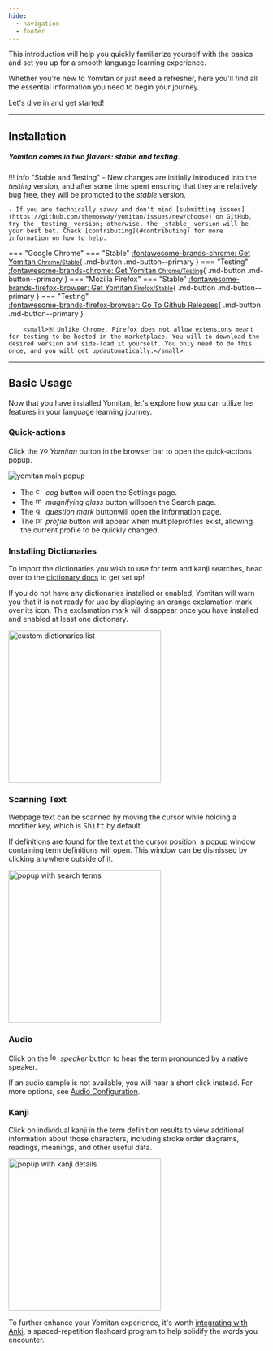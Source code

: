 ```yaml
---
hide:
  - navigation
  - footer
---
```



This introduction will help you quickly familiarize yourself with the basics and set you up for a smooth language learning experience. 

Whether you're new to Yomitan or just need a refresher, here you'll find all the essential information you need to begin your journey.

Let's dive in and get started!

---

## Installation

<h5>Yomitan comes in two flavors: <em>stable</em> and <em>testing</em>.</h5>

!!! info "Stable and Testing"
    - New changes are initially introduced into the _testing_ version, and after some time spent ensuring that they are relatively bug free, they will be promoted to the _stable_ version.

    - If you are technically savvy and don't mind [submitting issues](https://github.com/themoeway/yomitan/issues/new/choose) on GitHub, try the _testing_ version; otherwise, the _stable_ version will be your best bet. Check [contributing](#contributing) for more information on how to help.

=== "Google Chrome"
    === "Stable"
        [:fontawesome-brands-chrome: Get Yomitan <small>Chrome/Stable</small>](https://chrome.google.com/webstore/detail/yomitan/likgccmbimhjbgkjambclfkhldnlhbnn){ .md-button .md-button--primary }
    === "Testing"
        [:fontawesome-brands-chrome: Get Yomitan <small>Chrome/Testing</small>](https://chrome.google.com/webstore/detail/yomitan-development-build/glnaenfapkkecknnmginabpmgkenenml){ .md-button .md-button--primary }
=== "Mozilla Firefox"
    === "Stable"
        [:fontawesome-brands-firefox-browser: Get Yomitan <small>Firefox/Stable</small>](https://addons.mozilla.org/en-US/firefox/addon/yomitan/){ .md-button .md-button--primary }
    === "Testing"        
        [:fontawesome-brands-firefox-browser: Go To Github Releases](https://github.com/themoeway/yomitan/releases){ .md-button .md-button--primary }
        
        <small>※ Unlike Chrome, Firefox does not allow extensions meant for testing to be hosted in the marketplace. You will to download the desired version and side-load it yourself. You only need to do this once, and you will get updautomatically.</small>

---

## Basic Usage

Now that you have installed Yomitan, let's explore how you can utilize her features in your language learning journey.

### Quick-actions

Click the <img src="../assets/icon/yomitan-icon.svg" width="16" height="16" alt="yomitan icon"> _Yomitan_ button in the browser bar to open the quick-actions popup.

<img src="../assets/resources/browser-action-popup1.png" alt="yomitan main popup">

- The <img src="../assets/icon/cog.svg" width="16" height="16" alt="cog"> _cog_ button will open the Settings page.
- The <img src="../assets/icon/magnifying-glass.svg" width="16" height="16" alt="magnifying glass"> _magnifying glass_ button willopen the Search page.
- The <img src="../assets/icon/question-mark-circle.svg" width="16" height="16" alt="question mark symbol"> _question mark_ buttonwill open the Information page.
- The <img src="../assets/icon/profile.svg" width="16" height="16" alt="profile icon"> _profile_ button will appear when multipleprofiles exist, allowing the current profile to be quickly changed.

### Installing Dictionaries

To import the dictionaries you wish to use for term and kanji searches, head over to the [dictionary docs](./docs/dictionaries.md) to get set up!

If you do not have any dictionaries installed or enabled, Yomitan will warn you that it is not ready for use by displaying an orange exclamation mark over its icon. This exclamation mark will disappear once you have installed and enabled at least one dictionary.

<img src="../assets/resources/settings-dictionaries-popup.png" width="300" alt="custom dictionaries list">

### Scanning Text

Webpage text can be scanned by moving the cursor while holding a modifier key, which is <kbd>Shift</kbd> by default.

If definitions are found for the text at the cursor position, a popup window containing term definitions will open. This window can be dismissed by clicking anywhere outside of it.

<img src="../assets/resources/search-popup-terms.png" width="300" alt="popup with search terms">

### Audio

Click on the <img src="../assets/icon/play-audio.svg" width="16" height="16" alt="loudspeaker icon"> _speaker_ button to hear the term pronounced by a native speaker.

If an audio sample is not available, you will hear a short click instead. For more options, see [Audio Configuration](./docs/audio.md).

### Kanji

Click on individual kanji in the term definition results to view additional information about those characters, including stroke order diagrams, readings, meanings, and other useful data.

<img src="../assets/resources/search-popup-kanji.png" width="300" alt="popup with kanji details">

To further enhance your Yomitan experience, it's worth [integrating with Anki](./docs/anki-integration.md), a spaced-repetition flashcard program to help solidify the words you encounter.
